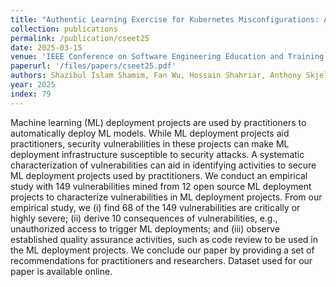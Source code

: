 ```yaml
---
title: "Authentic Learning Exercise for Kubernetes Misconfigurations: An Experience Report of Student Perceptions"
collection: publications
permalink: /publication/cseet25
date: 2025-03-15
venue: 'IEEE Conference on Software Engineering Education and Training (CSEE&T) 2025'
paperurl: '/files/papers/cseet25.pdf'
authors: Shazibul Islam Shamim, Fan Wu, Hossain Shahriar, Anthony Skjellum, and Akond Rahman  
year: 2025
index: 79
--- 
```

Machine learning (ML) deployment projects are used by practitioners to automatically deploy ML models. While ML deployment projects aid practitioners, security vulnerabilities in these projects can make ML deployment infrastructure susceptible to security attacks. A systematic characterization of vulnerabilities can aid in identifying activities to secure ML deployment projects used by practitioners. We conduct an empirical study with 149 vulnerabilities mined from 12 open source ML deployment projects to characterize vulnerabilities in ML deployment projects. From our empirical study, we (i) find 68 of the 149 vulnerabilities are critically or highly severe; (ii) derive 10 consequences of vulnerabilities, e.g., unauthorized access to trigger ML deployments; and (iii) observe established quality assurance activities, such as code review to be used in the ML deployment projects. We conclude our paper by providing a set of recommendations for practitioners and researchers. Dataset used for our paper is available online.